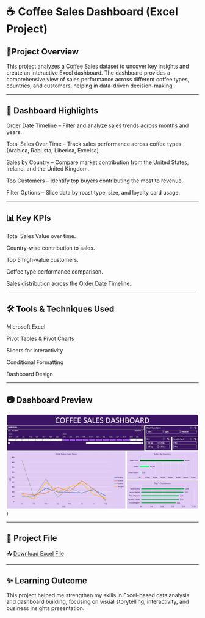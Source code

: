 # ☕ Coffee Sales Dashboard (Excel Project)

## 📌Project Overview

This project analyzes a Coffee Sales dataset to uncover key insights and create an interactive Excel dashboard. The dashboard provides a comprehensive view of sales performance across different coffee types, countries, and customers, helping in data-driven decision-making.

---

## 🎯 Dashboard Highlights

Order Date Timeline – Filter and analyze sales trends across months and years.

Total Sales Over Time – Track sales performance across coffee types (Arabica, Robusta, Liberica, Excelsa).

Sales by Country – Compare market contribution from the United States, Ireland, and the United Kingdom.

Top Customers – Identify top buyers contributing the most to revenue.

Filter Options – Slice data by roast type, size, and loyalty card usage.

---

## 📊 Key KPIs

Total Sales Value over time.

Country-wise contribution to sales.

Top 5 high-value customers.

Coffee type performance comparison.

Sales distribution across the Order Date Timeline.

---

## 🛠️ Tools & Techniques Used

Microsoft Excel

Pivot Tables & Pivot Charts

Slicers for interactivity

Conditional Formatting

Dashboard Design

---

## 📷 Dashboard Preview  
![Dashboard Screenshot](https://github.com/tushar2555/Coffee-Sales-Data-Analysis/blob/main/Dashboard%20Image.jpg))

---

## 🔗 Project File  
📥 [Download Excel File](https://github.com/tushar2555/Coffee-Sales-Data-Analysis/blob/main/Coffee%20Sales%20Dashboard.xlsx)

---

## ✨ Learning Outcome

This project helped me strengthen my skills in Excel-based data analysis and dashboard building, focusing on visual storytelling, interactivity, and business insights presentation.


